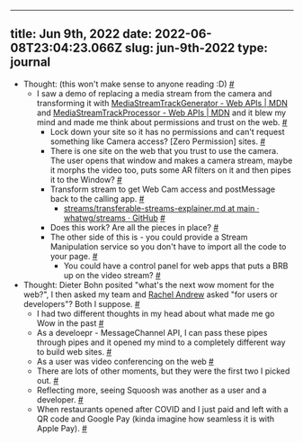 
---
title: Jun 9th, 2022 
date: 2022-06-08T23:04:23.066Z
slug: jun-9th-2022
type: journal
---
* Thought: (this won't make sense to anyone reading :D) [#](#62a12af7-a88b-465f-b595-989dfdb66906)<a name="62a12af7-a88b-465f-b595-989dfdb66906"></a>
  * I saw a demo of replacing a media stream from the camera and transforming it with [MediaStreamTrackGenerator - Web APIs | MDN](https://developer.mozilla.org/en-US/docs/Web/API/MediaStreamTrackGenerator) and [MediaStreamTrackProcessor - Web APIs | MDN](https://developer.mozilla.org/en-US/docs/Web/API/MediaStreamTrackProcessor)  and it blew my mind and made me think about permissions and trust on the web. [#](#62a1e08f-99e3-4025-ac74-475ddf733988)<a name="62a1e08f-99e3-4025-ac74-475ddf733988"></a>
    * Lock down your site so it has no permissions and can't request something like Camera access? [Zero Permission] sites. [#](#62a1bf98-8f11-4a6f-9190-92824a07bf34)<a name="62a1bf98-8f11-4a6f-9190-92824a07bf34"></a>
    * There is one site on the web that you trust to use the camera. The user opens that window and makes a camera stream, maybe it morphs the video too, puts some AR filters on it and then pipes it to the Window? [#](#62a1e07b-bd1b-4b77-830f-7954ba314464)<a name="62a1e07b-bd1b-4b77-830f-7954ba314464"></a>
    * Transform stream to get Web Cam access and postMessage back to the calling app. [#](#62a1be60-a52c-4db4-b5b2-c34019a28e80)<a name="62a1be60-a52c-4db4-b5b2-c34019a28e80"></a>
      * [streams/transferable-streams-explainer.md at main · whatwg/streams · GitHub](https://github.com/whatwg/streams/blob/main/transferable-streams-explainer.md) [#](#62a1e18a-07ef-432d-ae8b-6b1f86341fba)<a name="62a1e18a-07ef-432d-ae8b-6b1f86341fba"></a>
    * Does this work? Are all the pieces in place? [#](#62a1e1bd-fef6-44c0-bcc8-06b7f1aee596)<a name="62a1e1bd-fef6-44c0-bcc8-06b7f1aee596"></a>
    * The other side of this is - you could provide a Stream Manipulation service so you don't have to import all the code to your page. [#](#62a1e1fc-703b-475e-8a6e-a258330717f0)<a name="62a1e1fc-703b-475e-8a6e-a258330717f0"></a>
      * You could have a control panel for web apps that puts a BRB up on the video stream? [#](#62a1e21d-6ca5-483b-88b8-101d327682ae)<a name="62a1e21d-6ca5-483b-88b8-101d327682ae"></a>
* Thought: Dieter Bohn posited "what's the next wow moment for the web?", I then asked my team and [Rachel Andrew](../entry/rachel-andrew) asked "for users or developers"? Both I suppose. [#](#62a1ca9f-7cb1-411b-b0d5-5f373fe09729)<a name="62a1ca9f-7cb1-411b-b0d5-5f373fe09729"></a>
  * I had two different thoughts in my head about what made me go Wow in the past [#](#62a1e6c0-78b9-4180-b09f-c4bc4a6d7fe5)<a name="62a1e6c0-78b9-4180-b09f-c4bc4a6d7fe5"></a>
  * As a develoepr - MessageChannel API, I can pass these pipes through pipes and it opened my mind to a completely different way to build web sites. [#](#62a1e6d2-ac87-4a7c-b106-856370dd70a3)<a name="62a1e6d2-ac87-4a7c-b106-856370dd70a3"></a>
  * As a user was video conferencing on the web [#](#62a1e6d7-72af-4194-8ad9-a590209d0836)<a name="62a1e6d7-72af-4194-8ad9-a590209d0836"></a>
  * There are lots of other moments, but they were the first two I picked out. [#](#62a1e6eb-ae20-4a4e-8011-7b62d74994fa)<a name="62a1e6eb-ae20-4a4e-8011-7b62d74994fa"></a>
  * Reflecting more, seeing Squoosh was another as a user and a developer. [#](#62a1e832-5d97-4de2-950e-67800154c27c)<a name="62a1e832-5d97-4de2-950e-67800154c27c"></a>
  * When restaurants opened after COVID and I just paid and left with a QR code and Google Pay (kinda imagine how seamless it is with Apple Pay). [#](#62a1f032-56b2-4f21-ae1c-296595c17257)<a name="62a1f032-56b2-4f21-ae1c-296595c17257"></a>


